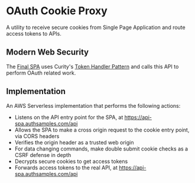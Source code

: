 # OAuth Cookie Proxy

A utility to receive secure cookies from Single Page Application and route access tokens to APIs.

## Modern Web Security

The [Final SPA](https://github.com/gary-archer/oauth.websample.final) uses Curity's [Token Handler Pattern](https://github.com/curityio/web-oauth-via-bff) and calls this API to perform OAuth related work.

## Implementation

An AWS Serverless implementation that performs the following actions:

- Listens on the API entry point for the SPA, at https://api-spa.authsamples.com/api
- Allows the SPA to make a cross origin request to the cookie entry point, via CORS headers
- Verifies the origin header as a trusted web origin
- For data changing commands, make double submit cookie checks as a CSRF defense in depth
- Decrypts secure cookies to get access tokens
- Forwards access tokens to the real API, at https://api-spa.authsamples.com/api
